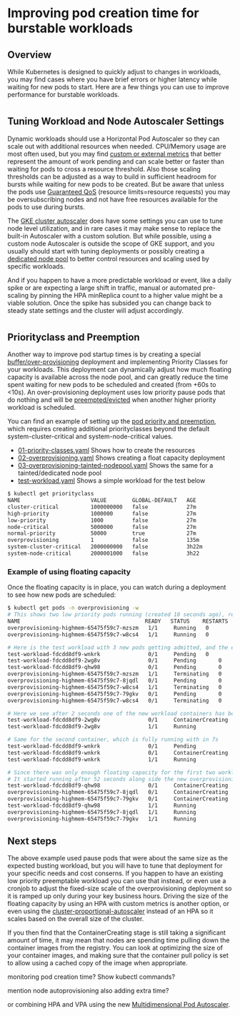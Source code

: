# Improving pod creation time for burstable workloads

## Overview

While Kubernetes is designed to quickly adjust to changes in workloads, you may find cases where you have brief errors or higher latency while waiting for new pods to start. Here are a few things you can use to improve performance for burstable workloads.

#
## Tuning Workload and Node Autoscaler Settings

Dynamic workloads should use a Horizontal Pod Autoscaler so they can scale out with additional resources when needed. CPU/Memory usage are most often used, but you may find [custom or external metrics](https://cloud.google.com/kubernetes-engine/docs/concepts/custom-and-external-metrics) that better represent the amount of work pending and can scale better or faster than waiting for pods to cross a resource threshold. Also those scaling thresholds can be adjusted as a way to build in sufficient headroom for bursts while waiting for new pods to be created. But be aware that unless the pods use [Guaranteed QoS](https://www.replex.io/blog/everything-you-need-to-know-about-kubernetes-quality-of-service-qos-classes) (resource limits=resource requests) you may be oversubscribing nodes and not have free resources available for the pods to use during bursts.

The [GKE cluster autoscaler](https://cloud.google.com/kubernetes-engine/docs/concepts/cluster-autoscaler) does have some settings you can use to tune node level utilization, and in rare cases it may make sense to replace the built-in Autoscaler with a custom solution. But while possible, using a custom node Autoscaler is outside the scope of GKE support, and you usually should start with tuning deployments or possibly creating a [dedicated node pool](https://cloud.google.com/kubernetes-engine/docs/how-to/node-taints#creating_a_node_pool_with_node_taints) to better control resources and scaling used by specific workloads.

And if you happen to have a more predictable workload or event, like a daily spike or are expecting a large shift in traffic, manual or automated pre-scaling by pinning the HPA minReplica count to a higher value might be a viable solution. Once the spike has subsided you can change back to steady state settings and the cluster will adjust accordingly.

#
## Priorityclass and Preemption

Another way to improve pod startup times is by creating a special [buffer/over-provisioning](https://cloud.google.com/solutions/best-practices-for-running-cost-effective-kubernetes-applications-on-gke#autoscaler_and_over-provisioning) deployment and implementing Priority Classes for your workloads. This deployment can dynamically adjust how much floating capacity is available across the node pool, and can greatly reduce the time spent waiting for new pods to be scheduled and created (from +60s to <10s). An over-provisioning deployment uses low priority pause pods that do nothing and will be [preempted/evicted](https://kubernetes.io/docs/concepts/configuration/pod-priority-preemption/) when another higher priority workload is scheduled.

You can find an example of setting up the [pod priority and preemption](https://medium.com/@mohaamer5/kubernetes-pod-priority-and-preemption-943c58aee07), which requires creating additional priorityclasses beyond the default system-cluster-critical and system-node-critical values.

* [01-priority-classes.yaml](./01-priority-classes.yaml) Shows how to create the resources
* [02-overprovisioning.yaml](./02-overprovisioning.yaml) Shows creating a float capacity deployment
* [03-overprovisioning-tainted-nodepool.yaml](./03-overprovisioning-tainted-nodepool.yaml) Shows the same for a tainted/dedicated node pool
* [test-workload.yaml](./test-workload.yaml) Shows a simple workload for the test below

```bash
$ kubectl get priorityclass
NAME                      VALUE        GLOBAL-DEFAULT   AGE
cluster-critical          1000000000   false            27m
high-priority             1000000      false            27m
low-priority              1000         false            27m
node-critical             5000000      false            27m
normal-priority           50000        true             27m
overprovisioning          1            false            135m
system-cluster-critical   2000000000   false            3h22m
system-node-critical      2000001000   false            3h22
```
### Example of using floating capacity
Once the floating capacity is in place, you can watch during a deployment to see how new pods are scheduled:
```bash
$ kubectl get pods -n overprovisioning -w
# This shows two low priority pods running (created 10 seconds ago), ready to be evicted if a higher priority workload is admitted to the cluster
NAME                                       READY   STATUS    RESTARTS   AGE
overprovisioning-highmem-65475f59c7-mzszm   1/1     Running   0          10s
overprovisioning-highmem-65475f59c7-w8cs4   1/1     Running   0          10s

# Here is the test workload with 3 new pods getting admitted, and the existing overprovisioning pods getting terminated (with new 2 pods overprovisioning pods pending) to make room for test-workload pods
test-workload-fdcdd8df9-wnkrk               0/1     Pending   0          0s
test-workload-fdcdd8df9-2wg8v               0/1     Pending       0          0s
test-workload-fdcdd8df9-qhw98               0/1     Pending       0          0s
overprovisioning-highmem-65475f59c7-mzszm   1/1     Terminating   0          2m17s
overprovisioning-highmem-65475f59c7-8jqdl   0/1     Pending       0          0s
overprovisioning-highmem-65475f59c7-w8cs4   1/1     Terminating   0          2m17s
overprovisioning-highmem-65475f59c7-79gkv   0/1     Pending       0          0s
overprovisioning-highmem-65475f59c7-w8cs4   0/1     Terminating   0          2m18s

# Here we see after 2 seconds one of the new workload containers has been scheduled (ContainerCreating) to an existing node and starts Running after just 3 seconds total 
test-workload-fdcdd8df9-2wg8v               0/1     ContainerCreating   0          2s
test-workload-fdcdd8df9-2wg8v               1/1     Running             0          3s

# Same for the second container, which is fully running with in 7s
test-workload-fdcdd8df9-wnkrk               0/1     Pending             0          6s
test-workload-fdcdd8df9-wnkrk               0/1     ContainerCreating   0          6s
test-workload-fdcdd8df9-wnkrk               1/1     Running             0          7s

# Since there was only enough floating capacity for the first two workload pods, the third had to wait for a new node to be created by the cluster autoscaler
# It started running after 52 seconds along side the new overprovisioning pods
test-workload-fdcdd8df9-qhw98               0/1     ContainerCreating   0          47s
overprovisioning-highmem-65475f59c7-8jqdl   0/1     ContainerCreating   0          48s
overprovisioning-highmem-65475f59c7-79gkv   0/1     ContainerCreating   0          50s
test-workload-fdcdd8df9-qhw98               1/1     Running             0          52s
overprovisioning-highmem-65475f59c7-8jqdl   1/1     Running             0          53s
overprovisioning-highmem-65475f59c7-79gkv   1/1     Running             0          53s
```

## Next steps
The above example used pause pods that were about the same size as the expected busting workload, but you will have to tune that deployment for your specific needs and cost conserns. If you happen to have an existing low priority preemptable workload you can use that instead, or even use a cronjob to adjust the fixed-size scale of the overprovisioning deployment so it is ramped up only during your key business hours. Driving the size of the floating capacity by using an HPA with custom metrics is another option, or even using the [cluster-proportional-autoscaler](https://medium.com/scout24-engineering/cluster-overprovisiong-in-kubernetes-79433cb3ed0e) instead of an HPA so it scales based on the overall size of the cluster.

If you then find that the ContainerCreating stage is still taking a significant amount of time, it may mean that nodes are spending time pulling down the container images from the registry. You can look at optimizing the size of your container images, and making sure that the container pull policy is set to allow using a cached copy of the image when appropriate.

monitoring pod creation time? Show kubectl commands?

mention node autoprovisioning also adding extra time?

or combining HPA and VPA using the new [Multidimensional Pod Autoscaler](https://cloud.google.com/blog/topics/developers-practitioners/scaling-workloads-across-multiple-dimensions-gke).
